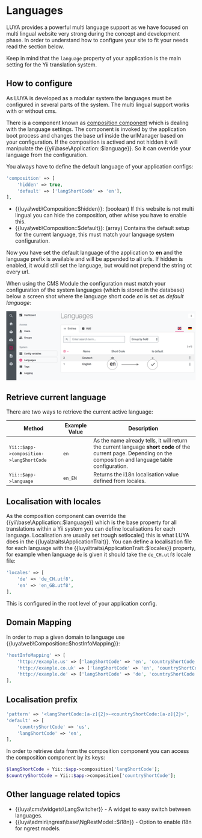 # Languages

LUYA provides a powerful multi language support as we have focused on multi lingual website very strong during the concept and development phase. In order to understand how to configure your site to fit your needs read the section below.

Keep in mind that the `language` property of your application is the main setting for the Yii translation system.

## How to configure

As LUYA is developed as a modular system the languages must be configured in several parts of the system. The multi lingual support works with or without cms.

There is a component known as [composition component](concept-composition.md) which is dealing with the language settings. The component is invoked by the application boot process and changes the base url inside the urlManager based on your configuration. If the composition is actived and not hidden it will manipulate the {{yii\base\Application::$language}}. So it can override your language from the configuration.

You always have to define the default language of your application configs:

```php
'composition' => [
    'hidden' => true,
    'default' => ['langShortCode' => 'en'],
],
```

+ {{luya\web\Composition::$hidden}}: (boolean) If this website is not multi lingual you can hide the composition, other whise you have to enable this.
+ {{luya\web\Composition::$default}}: (array) Contains the default setup for the current language, this must match your language system configuration.

Now you have set the default language of the application to **en** and the language prefix is available and will be appended to all urls. If hidden is enabled, it would still set the language, but would not prepend the string ot every url.

When using the CMS Module the configuration must match your configuration of the system languages (which is stored in the database) below a screen shot where the language short code *en* is set as *default language*:

![set-default-language](https://raw.githubusercontent.com/luyadev/luya/master/docs/guide/img/set-default-language.png "Set CMS default language")

## Retrieve current language

There are two ways to retrieve the current active language:

|Method|Example Value|Description
|------|-------------|----------
|`Yii::$app->composition->langShortCode`|`en`|As the name already tells, it will return the current language **short code** of the current page. Depending on the composition and language table configuration.
|`Yii::$app->language`|`en_EN`|Returns the i18n localisation value defined from locales.

## Localisation with locales

As the composition component can override the {{yii\base\Application::$language}} which is the base property for all translations within a Yii system you can define localisations for each language. Localisation are usually set trough setlocale() this is what LUYA does in the {{luya\traits\ApplicationTrait}}. You can define a localisation file for each language with the {{luya\traits\ApplicationTrait::$locales}} property, for example when language `de` is given it should take the `de_CH.utf8` locale file:

```php
'locales' => [
    'de' => 'de_CH.utf8',
    'en' => 'en_GB.utf8',
],
```

This is configured in the root level of your application config.

## Domain Mapping

In order to map a given domain to language use {{luya\web\Composition::$hostInfoMapping}}:

```php
'hostInfoMapping' => [
    'http://example.us' => ['langShortCode' => 'en', 'countryShortCode' => 'us'],
    'http://example.co.uk' => ['langShortCode' => 'en', 'countryShortCode' => 'uk'],
    'http://example.de' => ['langShortCode' => 'de', 'countryShortCode' => 'de'],
],
```

## Localisation prefix

```php
'pattern' => '<langShortCode:[a-z]{2}>-<countryShortCode:[a-z]{2}>',
'default' => [
    'countryShortCode' => 'us',
    'langShortCode' => 'en',
],
```

In order to retrieve data from the composition component you can access the composition component by its keys:

```php
$langShortCode = Yii::$app->composition['langShortCode'];
$countryShortCode = Yii::$app->composition['countryShortCode'];
```

## Other language related topics

+ {{luya\cms\widgets\LangSwitcher}} - A widget to easy switch between languages.
+ {{luya\admin\ngrest\base\NgRestModel::$i18n}} - Option to enable i18n for ngrest models.
